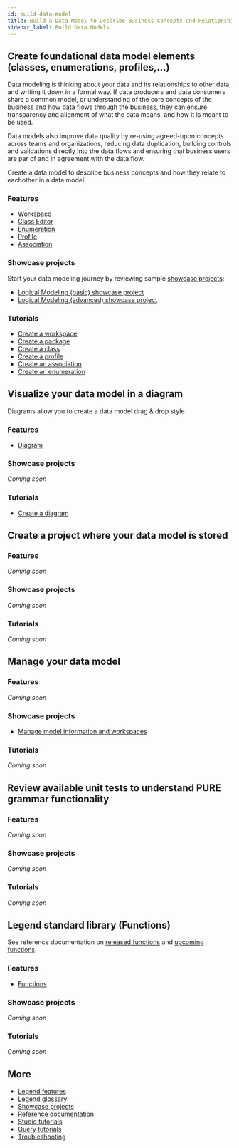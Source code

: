 ```yaml
---
id: build-data-model
title: Build a Data Model to Describe Business Concepts and Relationships
sidebar_label: Build Data Models
--- 
```


## Create foundational data model elements (classes, enumerations, profiles,...)

Data modeling is thinking about your data and its relationships to other data, and writing it down in a formal way. If data producers and data consumers share a common model, or understanding of the core concepts of the business and how data flows through the business, they can ensure transparency and alignment of what the data means, and how it is meant to be used.

Data models also improve data quality by re-using agreed-upon concepts across teams and organizations, reducing data duplication, building controls and validations directly into the data flows and ensuring that business users are par of and in agreement with the data flow.

Create a data model to describe business concepts and how they relate to eachother in a data model. 

### Features
- [Workspace](../overview/legend-glossary.md/#workspace)
- [Class Editor](../overview/legend-glossary.md/#class-explorer)
- [Enumeration](../overview/legend-glossary.md/#)
- [Profile](../overview/legend-glossary.md/#profile)
- [Association](../overview/legend-glossary.md/#association)

### Showcase projects

Start your data modeling journey by reviewing sample [showcase projects](../showcases/showcase-projects.md):
- [Logical Modeling (basic) showcase project](../showcases/showcase-projects.md/#logical-modeling-basic)
- [Logical Modeling (advanced) showcase project](../showcases/showcase-projects.md/#logical-modeling-advanced)

### Tutorials
- [Create a workspace](../tutorials/studio-workspace.md)
- [Create a package](../tutorials/studio-package.md)
- [Create a class](../tutorials/studio-class.md)  
- [Create a profile](../tutorials/studio-profile.md)  
- [Create an association](../tutorials/studio-association.md) 
- [Create an enumeration](../tutorials/studio-enumeration.md)  

## Visualize your data model in a diagram

Diagrams allow you to create a data model drag & drop style.

### Features
- [Diagram](../overview/legend-glossary.md/#diagram)

### Showcase projects
_Coming soon_

### Tutorials
- [Create a diagram](../tutorials/studio-diagram.md)

## Create a project where your data model is stored

### Features
_Coming soon_

### Showcase projects
_Coming soon_

### Tutorials
_Coming soon_

## Manage your data model

### Features
_Coming soon_

### Showcase projects
- [Manage model information and workspaces](../tutorials/studio-manage-model-information.md)

### Tutorials
_Coming soon_

## Review available unit tests to understand PURE grammar functionality

### Features
_Coming soon_

### Showcase projects
_Coming soon_

### Tutorials
_Coming soon_

## Legend standard library (Functions)

See reference documentation on [released functions](../reference/released-functions.md) and [upcoming functions](../reference/upcoming-functions.md).

### Features
- [Functions](../tutorials/studio-function.md)

### Showcase projects
_Coming soon_

### Tutorials
_Coming soon_

## More
- [Legend features](../overview/legend-features.md)
- [Legend glossary](../overview/legend-glossary.md)
- [Showcase projects](../showcases/showcase-projects.md)
- [Reference documentation](../reference/legend-language.md)
- [Studio tutorials](../tutorials/studio-workspace.md)
- [Query tutorials](../tutorials/query-builder.md)
- [Troubleshooting](./test-troubleshoot.md)